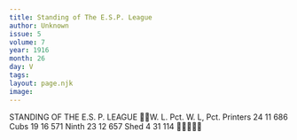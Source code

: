 ```yaml
---
title: Standing of The E.S.P. League
author: Unknown
issue: 5
volume: 7
year: 1916
month: 26
day: V
tags:
layout: page.njk
image:
---
```

STANDING OF THE E.S. P. LEAGUE W. L. Pct. W. L, Pct. Printers 24 11 686 Cubs 19 16 571 Ninth 23 12 657 Shed 4 31 114 
